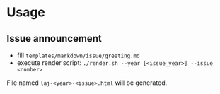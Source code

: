 # Usage

## Issue announcement

- fill `templates/markdown/issue/greeting.md`
- execute render script: `./render.sh --year [<issue_year>] --issue <number>`

File named `laj-<year>-<issue>.html` will be generated.
